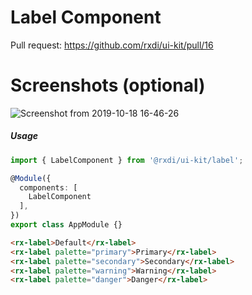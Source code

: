 
# Label Component

Pull request: https://github.com/rxdi/ui-kit/pull/16

# Screenshots (optional)
![Screenshot from 2019-10-18 16-46-26](https://user-images.githubusercontent.com/19847933/67099553-d91ebe00-f1c6-11e9-9036-049a73da6853.png)


##### Usage

```typescript
import { LabelComponent } from '@rxdi/ui-kit/label';

@Module({
  components: [
    LabelComponent
  ],
})
export class AppModule {}
```

```html
<rx-label>Default</rx-label>
<rx-label palette="primary">Primary</rx-label>
<rx-label palette="secondary">Secondary</rx-label>
<rx-label palette="warning">Warning</rx-label>
<rx-label palette="danger">Danger</rx-label>
```

